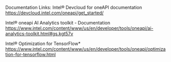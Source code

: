 Documentation Links:
Intel® Devcloud for oneAPI documentation https://devcloud.intel.com/oneapi/get_started/

Intel® oneapi AI Analytics toolkit - Documentation https://www.intel.com/content/www/us/en/developer/tools/oneapi/ai-analytics-toolkit.html#gs.kgt57v

Intel® Optimization for TensorFlow* https://www.intel.com/content/www/us/en/developer/tools/oneapi/optimization-for-tensorflow.html
